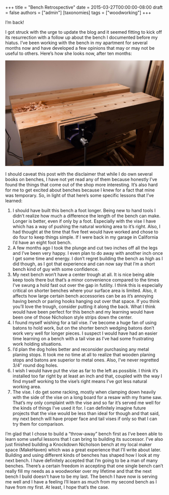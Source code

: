 +++
title = "Bench Retrospective"
date = 2015-03-27T00:00:00-08:00
draft = false
authors = ["admin"]
[taxonomies]
tags = ["woodworking"]
+++

I’m back!

I got struck with the urge to update the blog and it seemed fitting to kick off
its resurrection with a follow up about the bench I documented before my hiatus.
I’ve been working with the bench in my apartment for several months now and have
developed a few opinions that may or may not be useful to others. Here’s how she
looks now, after ten months:

<img src="20150326_018.jpg">

I should caveat this post with the disclaimer that while I do own several books
on benches, I have not yet read any of them because honestly I’ve found the
things that come out of the shop more interesting. It’s also hard for me to get
excited about benches because I knew for a fact that mine was temporary. So, in
light of that here’s some specific lessons that I’ve learned:

1. I should have built this bench a foot longer. Being new to hand tools I didn’t realize how much a difference the length of the bench can make. Longer is better, even if only by a foot. Especially with the vise I have which has a way of pushing the natural working area to it’s right. Also, I had thought at the time that five feet would have worked and chose to do four to keep things simple. If I were back in my garage in California I’d have an eight foot bench.
2. A few months ago I took the plunge and cut two inches off all the legs and I’ve been very happy. I even plan to do away with another inch once I get some time and energy. I don’t regret building the bench as high as I did though, as I got that experience and can now say that I’m a short bench kind of guy with some confidence.
3. My next bench won’t have a center trough at all. It is nice being able keep tools there but that’s a minor convenience compared to the times I’ve swung a hold fast out over the gap in futility. I think this is especially critical on shorter benches where your surface area is limited. Also, it affects how large certain bench accessories can be as it’s annoying having bench or paring hooks hanging out over that space. If you think you’ll love the trough, consider putting it along the back. What I think would have been perfect for this bench and my learning would have been one of those Nicholson style strips down the center.
4. I found myself wishing for a tail vise. I’ve become a huge fan of using batons to hold work, but on the shorter bench wedging batons don’t work very well for longer pieces. I suspect I would have had an easier time learning on a bench with a tail vise as I’ve had some frustrating work holding situations.
5. I’d plan the dog holes better and reconsider purchasing any metal planing stops. It took me no time at all to realize that wooden planing stops and batons are superior to metal ones. Also, I’ve never regretted 3/4″ round dog holes.
6. I wish I would have put the vise as far to the left as possible. I think it’s installed too far right by at least an inch and that, coupled with the way I find myself working to the vise’s right means I’ve got less natural working area.
7. The vise. I do get some racking, mostly when clamping down heavily with the side of the vise on a long board for a resaw with my frame saw. That’s my only complaint with the vise and so far it’s served me well for the kinds of things I’ve used it for. I can definitely imagine future projects that the vise would be less than ideal for though and that said, my next bench will have proper face and tail vises if only so that I can try them for comparison.

I’m glad that I chose to build a “throw-away” bench first as I’ve been able to
learn some useful lessons that I can bring to building its successor. I’ve also
just finished building a Knockdown Nicholson bench at my local maker space
(MakeHaven) which was a great experience that I’ll write about later. Building
and using different kinds of benches has shaped how I look at my next bench. I
have definitely accepted that I’m going to be a man of many benches. There’s a
certain freedom in accepting that one single bench can’t really fill my needs as
a woodworker over my lifetime and that the next bench I build doesn’t have to be
my last. The bench I have now is serving me well and I have a feeling I’ll learn
as much from my second bench as I have from my first. At least, I hope that’s
the case.

